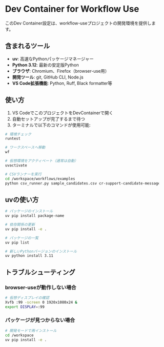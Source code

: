# Dev Container for Workflow Use

このDev Container設定は、workflow-useプロジェクトの開発環境を提供します。

## 含まれるツール

- **uv**: 高速なPythonパッケージマネージャー
- **Python 3.12**: 最新の安定版Python
- **ブラウザ**: Chromium、Firefox（browser-use用）
- **開発ツール**: git, GitHub CLI, Node.js
- **VS Code拡張機能**: Python, Ruff, Black formatter等

## 使い方

1. VS CodeでこのプロジェクトをDevContainerで開く
2. 自動セットアップが完了するまで待つ
3. ターミナルで以下のコマンドが使用可能:

```bash
# 環境チェック
runtest

# ワークスペースへ移動
wf

# 仮想環境をアクティベート（通常は自動）
uvactivate

# CSVランナーを実行
cd /workspace/workflows/examples
python csv_runner.py sample_candidates.csv cr-support-candidate-message.workflow.json
```

## uvの使い方

```bash
# パッケージのインストール
uv pip install package-name

# 依存関係の更新
uv pip install -e .

# パッケージの一覧
uv pip list

# 新しいPythonバージョンのインストール
uv python install 3.11
```

## トラブルシューティング

### browser-useが動作しない場合

```bash
# 仮想ディスプレイの確認
Xvfb :99 -screen 0 1920x1080x24 &
export DISPLAY=:99
```

### パッケージが見つからない場合

```bash
# 開発モードで再インストール
cd /workspace
uv pip install -e .
```